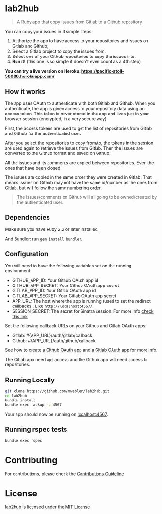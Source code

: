 # lab2hub
> A Ruby app that copy issues from Gitlab to a Github repository

You can copy your issues in 3 simple steps:
1. Authorize the app to have access to your repositories and issues on Gitlab and Github;
2. Select a Gitlab project to copy the issues from.
3. Select one of your Github repositories to copy the issues into.
4. **Run it!** (this one is so simple it doesn't even count as a 4th step)

**You can try a live version on Heroku: https://pacific-atoll-58088.herokuapp.com/**

## How it works
The app uses OAuth to authenticate with both Gitlab and Github.
When you authenticate, the app is given access to your repository data using an access token. This token is never stored in the app and lives just in your browser session (encrypted, in a very secure way)

First, the access tokens are used to get the list of repositories from Gitlab and Github for the authenticated user.

After you select the repositories to copy from/to, the tokens in the session are used again to retrieve the issues from Gitlab. Then the issues are converted to the Github format and saved on Github.

All the issues and its comments are copied between repositories. Even the ones that have been closed.

The issues are copied in the same order they were created in Gitlab. That means issues on Github may not have the same id/number as the ones from Gitlab, but will follow the same numbering order.

> The issues/comments on Github will all going to be owned/created by the authenticated user.

## Dependencies
Make sure you have Ruby 2.2 or later installed.

And Bundler: run  `gem install bundler`.

## Configuration
You will need to have the following variables set on the running environment:
- GITHUB_APP_ID: Your Github OAuth app id
- GITHUB_APP_SECRET: Your Github OAuth app secret
- GITLAB_APP_ID: Your Gitlab OAuth app id
- GITLAB_APP_SECRET: Your Gitlab OAuth app secret
- APP_URL: The host where the app is running (used to set the redirect callbacks). Like `http://localhost:4567/`.
- SESSION_SECRET: The secret for Sinatra session. For more info [check this link](https://github.com/sinatra/sinatra#using-sessions)

Set the following callback URLs on your Github and Gitlab OAuth apps:
- Gitlab: #{APP_URL}/auth/gitlab/callback
- Github: #{APP_URL}/auth/github/callback

See how to [create a Github OAuth app](https://developer.github.com/apps/building-oauth-apps/creating-an-oauth-app/) and [a Gitlab OAuth app](https://docs.gitlab.com/ee/integration/oauth_provider.html) for more info.

The Gitlab app need `api` access and the Github app will need access to repositories.

## Running Locally

```sh
git clone https://github.com/mwebler/lab2hub.git
cd lab2hub
bundle install
bundle exec rackup -p 4567
```

Your app should now be running on [localhost:4567](http://localhost:4567/).

## Running rspec tests
```sh
bundle exec rspec
```

# Contributing
For contributions, please check the [Contributions Guideline](CONTRIBUTIONS.md)

# License
lab2hub is licensed under the [MIT License](LICENSE)